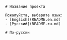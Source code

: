         # Название проекта

        Пожалуйста, выберите язык:
        - [English](README.en.md)
        - [Русский](README.ru.md)

        # По-русски
